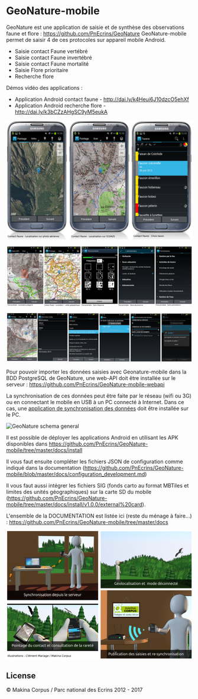 # GeoNature-mobile

GeoNature est une application de saisie et de synthèse des observations faune et flore : https://github.com/PnEcrins/GeoNature
GeoNature-mobile permet de saisir 4 de ces protocoles sur appareil mobile Android.

* Saisie contact Faune vertébré
* Saisie contact Faune invertébré
* Saisie contact Faune mortalité
* Saisie Flore prioritaire
* Recherche flore

Démos vidéo des applications :
* Application Android contact faune - http://dai.ly/k4Heui6J10dzcO5ehXf
* Application Android recherche flore - http://dai.ly/k3bCZzAHgSC9yM5eukA

![GeoNature-mobile screenshot](https://raw.githubusercontent.com/PnEcrins/GeoNature-mobile/master/docs/images/screen-contact-faune-nomade.jpg)

![GeoNature-mobile screenshot 2](https://raw.githubusercontent.com/PnEcrins/GeoNature-mobile/master/docs/images/screen-applis.jpg)

![GeoNature-mobile screenshot 3](https://raw.githubusercontent.com/PnEcrins/GeoNature-mobile/master/docs/images/screen-applis-02.jpg)

Pour pouvoir importer les données saisies avec Geonature-mobile dans la BDD PostgreSQL de GeoNature, une web-API doit être installée sur le serveur : https://github.com/PnEcrins/GeoNature-mobile-webapi

La synchronisation de ces données peut être faite par le réseau (wifi ou 3G) ou en connectant le mobile en USB à un PC connecté à Internet. Dans ce cas, une [application de synchronisation des données](https://github.com/PnEcrins/GeoNature-mobile-sync) doit être installée sur le PC.

![GeoNature schema general](https://github.com/PnEcrins/GeoNature/raw/master/docs/images/schema-geonature-environnement.jpg)

Il est possible de déployer les applications Android en utilisant les APK disponibles dans https://github.com/PnEcrins/GeoNature-mobile/tree/master/docs/install

Il vous faut ensuite compléter les fichiers JSON de configuration comme indiqué dans la documentation (https://github.com/PnEcrins/GeoNature-mobile/blob/master/docs/configuration_development.md)

Il vous faut aussi intégrer les fichiers SIG (fonds carto au format MBTiles et limites des unités géographiques) sur la carte SD du mobile (https://github.com/PnEcrins/GeoNature-mobile/tree/master/docs/install/v1.0.0/external%20card).

L'ensemble de la DOCUMENTATION est listée ici (reste du ménage à faire...) : https://github.com/PnEcrins/GeoNature-mobile/tree/master/docs

![GeoNature-mobile illustrations](https://raw.githubusercontent.com/PnEcrins/GeoNature-mobile/master/docs/images/illustration-geonature-mobile.jpg)

## License

&copy; Makina Corpus / Parc national des Ecrins 2012 - 2017
